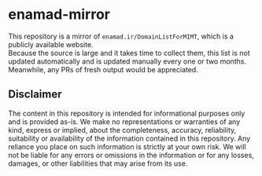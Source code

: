 # enamad-mirror
This repository is a mirror of `enamad.ir/DomainListForMIMT`, which is a publicly available website.  
Because the source is large and it takes time to collect them, this list is not updated automatically and is updated manually every one or two months. Meanwhile, any PRs of fresh output would be appreciated.

## Disclaimer  
The content in this repository is intended for informational purposes only and is provided as-is. We make no representations or warranties of any kind, express or implied, about the completeness, accuracy, reliability, suitability or availability of the information contained in this repository. Any reliance you place on such information is strictly at your own risk. We will not be liable for any errors or omissions in the information or for any losses, damages, or other liabilities that may arise from its use.

